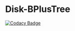 # Disk-BPlusTree

[![Codacy Badge](https://api.codacy.com/project/badge/Grade/158c2f4d7fe1498d8380abe6527d6fed)](https://www.codacy.com/app/Gavindya/Disk-BPlusTree?utm_source=github.com&amp;utm_medium=referral&amp;utm_content=Gavindya/Disk-BPlusTree&amp;utm_campaign=Badge_Grade)
